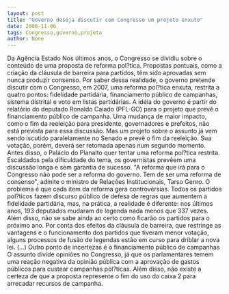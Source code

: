```yaml
---
layout: post
title: "Governo deseja discutir com Congresso um projeto enxuto"
date: 2006-11-06
tags: Congresso,governo,projeto
author: None
---
```

Da Agência Estado
Nos últimos anos, o Congresso se dividiu sobre o conteúdo de uma proposta de reforma pol?tica. Propostas pontuais, como a criação da cláusula de barreira para partidos, têm sido aprovadas sem nunca produzir consenso. 
Por saber dessa realidade, o governo pretende discutir com o Congresso, em 2007, uma reforma pol?tica enxuta, restrita a quatro pontos: fidelidade partidária, financiamento público de campanhas, sistema distrital e voto em listas partidárias.
A idéia do governo é partir do relatório do deputado Ronaldo Caiado (PFL-GO) para o projeto que prevê o financiamento público de campanha. Uma mudança de maior impacto, como o fim da reeleição para presidente, governadores e prefeitos, não está prevista para essa discussão. 
Mas um projeto sobre o assunto já vem sendo iscutido paralelamente no Senado e prevê o fim da reeleição. Sua votação, porém, deverá ser retomada apenas num segundo momento.
Antes disso, o Palácio do Planalto quer tentar uma reforma pol?tica restrita. Escaldados pela dificuldade do tema, os governistas prevêem uma discussão longa e sem garantia de sucesso. \"A reforma que irá para o Congresso não pode ser a reforma do governo. Tem de ser uma reforma de consenso\", admite o ministro de Relações Institucionais, Tarso Genro.
O problema é que cada item da reforma gera controvérsias. Todos os partidos pol?ticos fazem discurso público de defesa de regras que aumentem a fidelidade partidária, mas, na prática, a realidade é diferente: nos últimos anos, 193 deputados mudaram de legenda nada menos que 337 vezes. 
Além disso, não se sabe ainda ao certo como ficarão os partidos para o próximo ano. Por conta dos efeitos da cláusula de barreira, que restringe as vantagens e o funcionamento dos partidos que tiveram menor votação, alguns processos de fusão de legendas estão em curso para driblar a nova lei. 
(...)
Outro ponto de incertezas é o financiamento público de campanhas O assunto divide opiniões no Congresso, já que os parlamentares temem uma reação negativa da opinião pública com a aprovação de gastos públicos para custear campanhas pol?ticas. Além disso, não existe a certeza de que a proposta represente o fim do uso do caixa 2 para arrecadar recursos de campanha. 